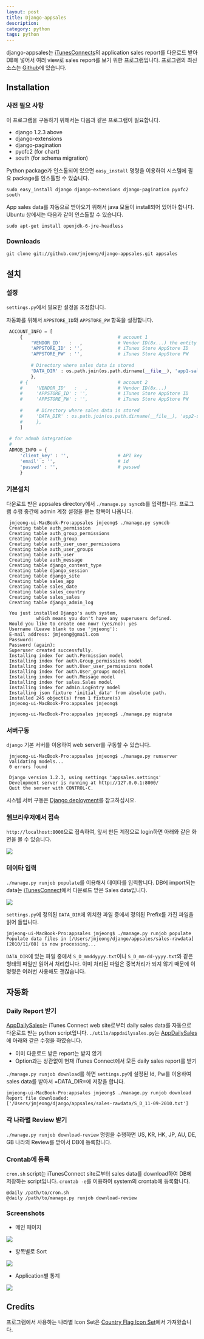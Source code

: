 ```yaml
---
layout: post
title: Django-appsales
description: 
category: python
tags: python
---
```


django-appsales는 [iTunesConnects](http://itunesconnect.apple.com)의 application sales report를 다운로드 받아
DB에 넣어서 여러 view로 sales report를 보기 위한 프로그램입니다. 프로그램의
최신 소스는 [Github](https://github.com/jmjeong/django-appsales)에 있습니다.

## Installation

### 사전 필요 사항

이 프로그램을 구동하기 위해서는 다음과 같은 프로그램이 필요합니다.

- django 1.2.3 above
- django-extensions
- django-pagination
- pyofc2 (for chart)
- south (for schema migration)

Python package가 인스톨되어 있으면 
`easy_install` 명령을 이용하여 시스템에 필요 package를 인스톨할 수 있습니다.

```
sudo easy_install django django-extensions django-pagination pyofc2 south
```

App sales data를 자동으로 받아오기 위해서 java 모듈이 install되어 있어야 합니다. 
Ubuntu 상에서는 다음과 같이 인스톨할 수 있습니다. 

```
sudo apt-get install openjdk-6-jre-headless        
```

### Downloads

```
git clone git://github.com/jmjeong/django-appsales.git appsales
```

## 설치

### 설정

`settings.py`에서 필요한 설정을 조정합니다. 

자동화를 위해서 `APPSTORE_ID`와 `APPSTORE_PW` 항목을 설정합니다.

```python
 ACCOUNT_INFO = [
     {                                   # account 1
         'VENDOR_ID'   :   ,             # Vendor ID(8x...) the entity which you want to download the report
         'APPSTORE_ID' : '',             # iTunes Store AppStore ID
         'APPSTORE_PW' : '',             # iTunes Store AppStore PW
       
         # Directory where sales data is stored
         'DATA_DIR' : os.path.join(os.path.dirname(__file__), 'app1-sales-rawdata')
         },
     # {                                 # account 2
     #     'VENDOR_ID'   :   ,           # Vendor ID(8x...) 
     #     'APPSTORE_ID' : '',           # iTunes Store AppStore ID
     #     'APPSTORE_PW' : '',           # iTunes Store AppStore PW
       
     #     # Directory where sales data is stored
     #     'DATA_DIR' : os.path.join(os.path.dirname(__file__), 'app2-sales-rawdata')
     #     },
     ]
 
 # for admob integration
 #
 ADMOB_INFO = {
     'client_key' : '',                  # API key
     'email' : '',                       # id
     'passwd' : '',                      # passwd
     }
```

### 기본설치 

다운로드 받은 appsales directory에서 `./manage.py syncdb`를 입력합니다.
프로그램 수행 중간에 admin 계정 설정을 묻는 항목이 나옵니다. 

```
 jmjeong-ui-MacBook-Pro:appsales jmjeong$ ./manage.py syncdb
 Creating table auth_permission
 Creating table auth_group_permissions
 Creating table auth_group
 Creating table auth_user_user_permissions
 Creating table auth_user_groups
 Creating table auth_user
 Creating table auth_message
 Creating table django_content_type
 Creating table django_session
 Creating table django_site
 Creating table sales_app
 Creating table sales_date
 Creating table sales_country
 Creating table sales_sales
 Creating table django_admin_log
 
 You just installed Django's auth system, 
           which means you don't have any superusers defined.
 Would you like to create one now? (yes/no): yes
 Username (Leave blank to use 'jmjeong'): 
 E-mail address: jmjeong@gmail.com
 Password: 
 Password (again): 
 Superuser created successfully.
 Installing index for auth.Permission model
 Installing index for auth.Group_permissions model
 Installing index for auth.User_user_permissions model
 Installing index for auth.User_groups model
 Installing index for auth.Message model
 Installing index for sales.Sales model
 Installing index for admin.LogEntry model
 Installing json fixture 'initial_data' from absolute path.
 Installed 245 object(s) from 1 fixture(s)
 jmjeong-ui-MacBook-Pro:appsales jmjeong$ 

 jmjeong-ui-MacBook-Pro:appsales jmjeong$ ./manage.py migrate 
```

### 서버구동

`django` 기본 서버를 이용하여 web server를 구동할 수 있습니다. 

```
 jmjeong-ui-MacBook-Pro:appsales jmjeong$ ./manage.py runserver
 Validating models...
 0 errors found
 
 Django version 1.2.3, using settings 'appsales.settings'
 Development server is running at http://127.0.0.1:8000/
 Quit the server with CONTROL-C.
```

시스템 서버 구동은 [Django deployment](http://docs.djangoproject.com/en/dev/howto/deployment/)를 참고하십시오.

### 웹브라우저에서 접속

`http://localhost:8000`으로 접속하여, 앞서 만든 계정으로 login하면 아래와 같은 화면을 볼 수
있습니다.

![](http://farm4.staticflickr.com/3694/13171583753_4af9d62755_o.png)

### 데이타 입력

`./manage.py runjob populate`를 이용해서 데이타를 입력합니다.
DB에 import되는 data는 [iTunesConnect](http://itunesconnect.apple.com)에서 다운로드 받은 Sales data입니다. 

![](http://farm8.staticflickr.com/7301/13171599493_8956f31c8c_o.png)

`settings.py`에 정의된 `DATA_DIR`에 위치한 파일 중에서 정의된 Prefix를 가진 파일을 읽어 들입니다.

```
jmjeong-ui-MacBook-Pro:appsales jmjeong$ ./manage.py runjob populate
Populate data files in [/Users/jmjeong/django/appsales/sales-rawdata]
[2010/11/08] is now processing...
```

`DATA_DIR`에 있는 파일 중에서 `S_D_mmddyyyy.txt`이나 `S_D_mm-dd-yyyy.txt`와 같은 형태의 파일만 읽어서 처리합니다. 이미 처리된 파일은 중복처리가 되지 않기 때문에 이 명령은 여러번 사용해도 괜찮습니다.

## 자동화

### Daily Report 받기

[AppDailySales](http://appdailysales.googlecode.com/)는 iTunes Connect web site로부터 daily sales data를 자동으로 다운로드 받는
python script입니다. `./utils/appdailysales.py`는 [AppDailySales](http://appdailysales.googlecode.com/)에 아래와 같은 수정을 하였습니다.

- 이미 다운로드 받은 report는 받지 않기
- Option과는 상관없이 현재 iTunes Connect에서 모든 daily sales report를 받기

`./manage.py runjob download`를 하면 `settings.py`에 설정된 Id, Pw를 이용하여 sales data를 받아서 =DATA_DIR=에 저장을 합니다.

```
jmjeong-ui-MacBook-Pro:appsales jmjeong$ ./manage.py runjob download
Report file downloaded: 
['/Users/jmjeong/django/appsales/sales-rawdata/S_D_11-09-2010.txt'] 
```

### 각 나라별 Review 받기

`./manage.py runjob download-review` 명령을 수행하면 US, KR, HK, JP, AU, DE, GB 나라의 Review를 받아서 DB에 등록합니다.

### Crontab에 등록

`cron.sh` script는 iTunesConnect site로부터 sales data를 download하여 DB에 저장하는 script입니다. `crontab -e`를 이용하여 system의 crontab에 등록합니다.

```
@daily /path/to/cron.sh
@daily /path/to/manage.py runjob download-review
```
### Screenshots

- 메인 페이지

![](http://farm3.staticflickr.com/2743/13171821624_1aef04587a_o.png)

- 항목별로 Sort

![](http://farm4.staticflickr.com/3741/13171666213_f4f2c2f0d8_o.png)

- Application별 통계

![](http://farm3.staticflickr.com/2652/13171567595_09a5f72a0b_o.png)

## Credits

프로그램에서 사용하는 나라별 Icon Set은 [Country Flag Icon Set](http://www.gosquared.com/liquidicity/archives/1493)에서 가져왔습니다.


